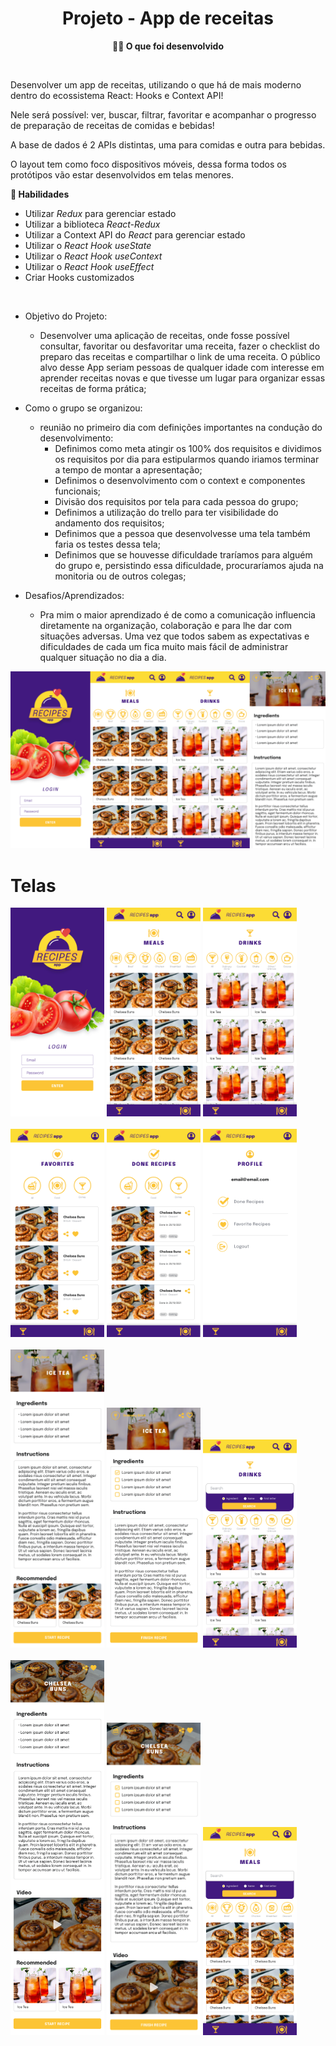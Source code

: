 <h1 align="center">Projeto - App de receitas</h1>

<p align="center"><strong>👨‍💻 O que foi desenvolvido</strong></p><br />

Desenvolver um app de receitas, utilizando o que há de mais moderno dentro do ecossistema React: Hooks e Context API!

Nele será possível: ver, buscar, filtrar, favoritar e acompanhar o progresso de preparação de receitas de comidas e bebidas!

A base de dados é 2 APIs distintas, uma para comidas e outra para bebidas.

O layout tem como foco dispositivos móveis, dessa forma todos os protótipos vão estar desenvolvidos em telas menores.

<p><strong>🚀 Habilidades</strong></p>

- Utilizar _Redux_ para gerenciar estado
- Utilizar a biblioteca _React-Redux_
- Utilizar a Context API do _React_ para gerenciar estado
- Utilizar o _React Hook useState_
- Utilizar o _React Hook useContext_
- Utilizar o _React Hook useEffect_
- Criar Hooks customizados

<br />

- Objetivo do Projeto:

  - Desenvolver uma aplicação de receitas, onde fosse possível consultar, favoritar ou desfavoritar uma receita, fazer o checklist do preparo das receitas e compartilhar o link de uma receita. O público alvo desse App seriam pessoas de qualquer idade com interesse em aprender receitas novas e que tivesse um lugar para organizar essas receitas de forma prática;

- Como o grupo se organizou:
  - reunião no primeiro dia com definições importantes na condução do desenvolvimento:
    - Definimos como meta atingir os 100% dos requisitos e dividimos os requisitos por dia para estipularmos quando iriamos terminar a tempo de montar a apresentação;
    - Definimos o desenvolvimento com o context e componentes funcionais;
    - Divisão dos requisitos por tela para cada pessoa do grupo;
    - Definimos a utilização do trello para ter visibilidade do andamento dos requisitos;
    - Definimos que a pessoa que desenvolvesse uma tela também faria os testes dessa tela;
    - Definimos que se houvesse dificuldade traríamos para alguém do grupo e, persistindo essa dificuldade, procuraríamos ajuda na monitoria ou de outros colegas;
- Desafios/Aprendizados:
  - Pra mim o maior aprendizado é de como a comunicação influencia diretamente na organização, colaboração e para lhe dar com situações adversas. Uma vez que todos sabem as expectativas e dificuldades de cada um fica muito mais fácil de administrar qualquer situação no dia a dia.

<p align="center"><img src="./fullapp.png"></p>

# Telas

<div>
  <img src="./images/login.png" width="150" />
  <img src="./images/Foods.png" width="150" />
  <img src="./images/Drinks.png" width="150" />
</div><br />

<div>
  <img src="./images/favorites.png" width="150" />
  <img src="./images/Done.png" width="150" />
  <img src="./images/Profile.png" width="150" />
</div><br />

<div>
  <img src="./images/drink-recipe.png" width="150" />
  <img src="./images/drink-recipe_work.png" width="150" />
  <img src="./images/drinks-search.png" width="150" />
</div><br />

<div>
  <img src="./images/Foods-recipe.png" width="150" />
  <img src="./images/Foods-recipe_work.png" width="150" />
  <img src="./images/Foods-search.png" width="150" />
</div><br />
